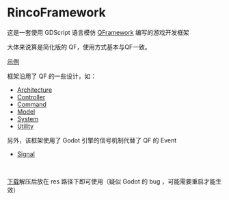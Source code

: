 # RincoFramework

这是一套使用 GDScript 语言模仿 [QFramework](https://github.com/liangxiegame/QFramework) 编写的游戏开发框架

大体来说算是简化版的 QF，使用方式基本与QF一致。

[示例](Docs/Sample.md)  

框架沿用了 QF 的一些设计，如：
- [Architecture](Docs/Architecture.md)
- [Controller](Docs/Controller.md)
- [Command](Docs/Command.md)
- [Model](Docs/Component.md)
- [System](Docs/Component.md)
- [Utility](Docs/Component.md)

另外，该框架使用了 Godot 引擎的信号机制代替了 QF 的 Event
- [Signal](Docs/Signal.md)  

<br>

[下载](https://github.com/Apropler/RincoFramework/releases/tag/rinco)解压后放在 res 路径下即可使用（疑似 Godot 的 bug ，可能需要重启才能生效）
